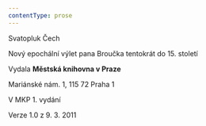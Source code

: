 ```yaml
---
contentType: prose
---
```


Svatopluk Čech

Nový epochální výlet pana Broučka tentokrát do 15. století

  

Vydala **Městská knihovna v Praze**

Mariánské nám. 1, 115 72 Praha 1

  

V MKP 1. vydání

Verze 1.0 z 9. 3. 2011
